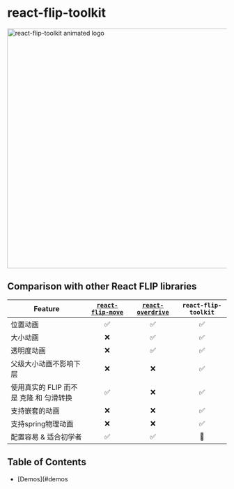 
# react-flip-toolkit

<a href="https://codepen.io/aholachek/pen/ERRpEj">
<img src="../../../example-assets/rft-logo.gif" width='550px' alt='react-flip-toolkit animated logo' />
</a>

## Comparison with other React FLIP libraries

| Feature                                        | [`react-flip-move`](https://github.com/joshwcomeau/react-flip-move) | [`react-overdrive`](https://github.com/berzniz/react-overdrive) | `react-flip-toolkit` |
| ---------------------------------------------- | :-----------------------------------------------------------------: | :-------------------------------------------------------------: | :------------------: |
| 位置动画                               | ✅                                                                   | ✅                                                               | ✅                    |
| 大小动画                                   | ❌                                                                   | ✅                                                               | ✅                    |
| 透明度动画                                | ❌                                                                   | ✅                                                               | ✅                    |
| 父级大小动画不影响下层 | ❌                                                                   | ❌                                                               | ✅                    |
| 使用真实的 FLIP 而不是 克隆 和 匀滑转换 | ✅                                                                   | ❌                                                               | ✅                    |
| 支持嵌套的动画                       | ❌                                                                   | ❌                                                               | ✅                    |
| 支持spring物理动画                     | ❌                                                                   | ❌                                                               | ✅                    |
| 配置容易 & 适合初学者             | ✅                                                                   | ✅                                                               | 🤷                   |


## Table of Contents
- [Demos](#demos
